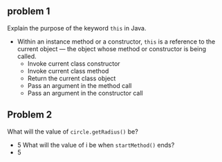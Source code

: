 ## problem 1

Explain the purpose of the keyword `this` in Java.

- Within an instance method or a constructor, `this` is a reference to the current object — the object whose method or constructor is being called.
    - Invoke current class constructor
    - Invoke current class method
    - Return the current class object
    - Pass an argument in the method call
    - Pass an argument in the constructor call


## Problem 2
What will the value of `circle.getRadius()` be?
- 5
What will the value of i be when `startMethod()` ends?
- 5